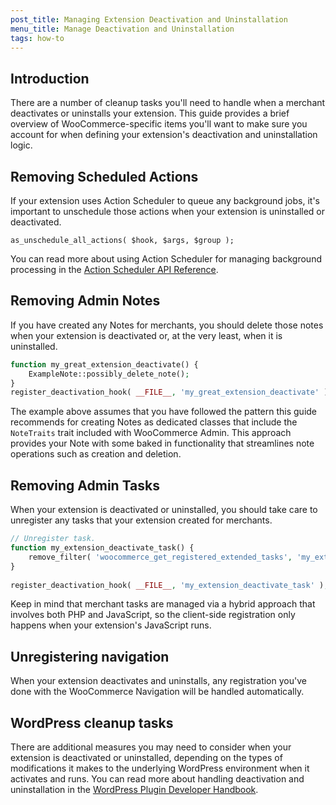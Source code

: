 ```yaml
---
post_title: Managing Extension Deactivation and Uninstallation
menu_title: Manage Deactivation and Uninstallation
tags: how-to
---
```


## Introduction

There are a number of cleanup tasks you'll need to handle when a merchant deactivates or uninstalls your extension. This guide provides a brief overview of WooCommerce-specific items you'll want to make sure you account for when defining your extension's deactivation and uninstallation logic.

## Removing Scheduled Actions

If your extension uses Action Scheduler to queue any background jobs, it's important to unschedule those actions when your extension is uninstalled or deactivated.

`as_unschedule_all_actions( $hook, $args, $group );`

You can read more about using Action Scheduler for managing background processing in the [Action Scheduler API Reference](https://actionscheduler.org/api/).

## Removing Admin Notes

If you have created any Notes for merchants, you should delete those notes when your extension is deactivated or, at the very least, when it is uninstalled.

```php
function my_great_extension_deactivate() {
    ExampleNote::possibly_delete_note();
}
register_deactivation_hook( __FILE__, 'my_great_extension_deactivate' );

```

The example above assumes that you have followed the pattern this guide recommends for creating Notes as dedicated classes that include the `NoteTraits` trait included with WooCommerce Admin. This approach provides your Note with some baked in functionality that streamlines note operations such as creation and deletion.

## Removing Admin Tasks

When your extension is deactivated or uninstalled, you should take care to unregister any tasks that your extension created for merchants.

```php
// Unregister task.
function my_extension_deactivate_task() {
    remove_filter( 'woocommerce_get_registered_extended_tasks', 'my_extension_register_the_task', 10, 1 );
}
 
register_deactivation_hook( __FILE__, 'my_extension_deactivate_task' );
```

Keep in mind that merchant tasks are managed via a hybrid approach that involves both PHP and JavaScript, so the client-side registration only happens when your extension's JavaScript runs.

## Unregistering navigation

When your extension deactivates and uninstalls, any registration you've done with the WooCommerce Navigation will be handled automatically.

## WordPress cleanup tasks

There are additional measures you may need to consider when your extension is deactivated or uninstalled, depending on the types of modifications it makes to the underlying WordPress environment when it activates and runs. You can read more about handling deactivation and uninstallation in the [WordPress Plugin Developer Handbook](https://developer.wordpress.org/plugins/intro/).
